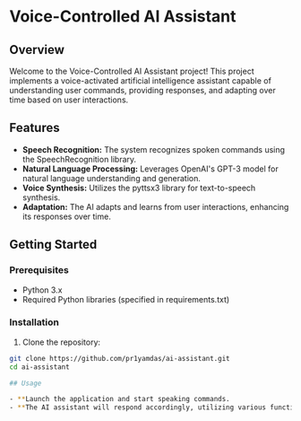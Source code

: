 # Voice-Controlled AI Assistant



## Overview

Welcome to the Voice-Controlled AI Assistant project! This project implements a voice-activated artificial intelligence assistant capable of understanding user commands, providing responses, and adapting over time based on user interactions.

## Features

- **Speech Recognition:** The system recognizes spoken commands using the SpeechRecognition library.
- **Natural Language Processing:** Leverages OpenAI's GPT-3 model for natural language understanding and generation.
- **Voice Synthesis:** Utilizes the pyttsx3 library for text-to-speech synthesis.
- **Adaptation:** The AI adapts and learns from user interactions, enhancing its responses over time.

## Getting Started

### Prerequisites

- Python 3.x
- Required Python libraries (specified in requirements.txt)

### Installation

1. Clone the repository:

```bash
git clone https://github.com/pr1yamdas/ai-assistant.git
cd ai-assistant

## Usage

- **Launch the application and start speaking commands.
- **The AI assistant will respond accordingly, utilizing various functionalities.
